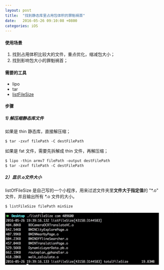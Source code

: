 ```yaml
---
layout: post
title:  "找到静态库里占用包体积的罪魁祸首"
date:   2016-05-26 09:10:08 +0800
categories: iOS
---
```


#### 使用场景

1. 找到占用体积比较大的文件，重点优化，缩减包大小；
2. 找到影响包大小的罪魁祸首；

#### 需要的工具

- lipo
- tar
- [listFileSize](/download/listFileSize)

#### 步骤
 
##### 1) 解压缩静态库文件

如果是 thin 静态库，直接解压缩；
	
	$ tar -zxvf filePath -C destFilePath

如果是 fat 文件，需要先拆解成 thin 文件，再解压缩；

	$ lipo -thin armv7 filePath -output destFilePath
	$ tar -zxvf filePath -C destFilePath

##### 2）显示.o文件大小

listOfFileSize 是自己写的一个小程序，用来过滤文件夹里**文件大于指定值**的 "*.o" 文件，并且输出所有 *.o 文件的大小。
 
	$ listFileSize filePath minSize
	
 ![image](/images/others/listFileSize.png)